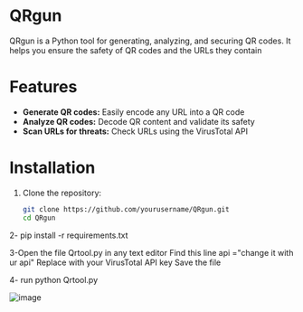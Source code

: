 # QRgun

QRgun is a Python tool for generating, analyzing, and securing QR codes. It helps you ensure the safety of QR codes and the URLs they contain

# Features
- **Generate QR codes:** Easily encode any URL into a QR code
- **Analyze QR codes:** Decode QR content and validate its safety
- **Scan URLs for threats:** Check URLs using the VirusTotal API

# Installation
1. Clone the repository:
   ```bash
   git clone https://github.com/yourusername/QRgun.git
   cd QRgun
   
2- pip install -r requirements.txt

3-Open the file Qrtool.py in any text editor
Find this  line
api ="change it with ur  api"
Replace with your VirusTotal API key
Save the file

4- run python Qrtool.py

![image](https://github.com/user-attachments/assets/7d3f430b-8453-4f25-b8d0-bbc2b41bdcf8)
